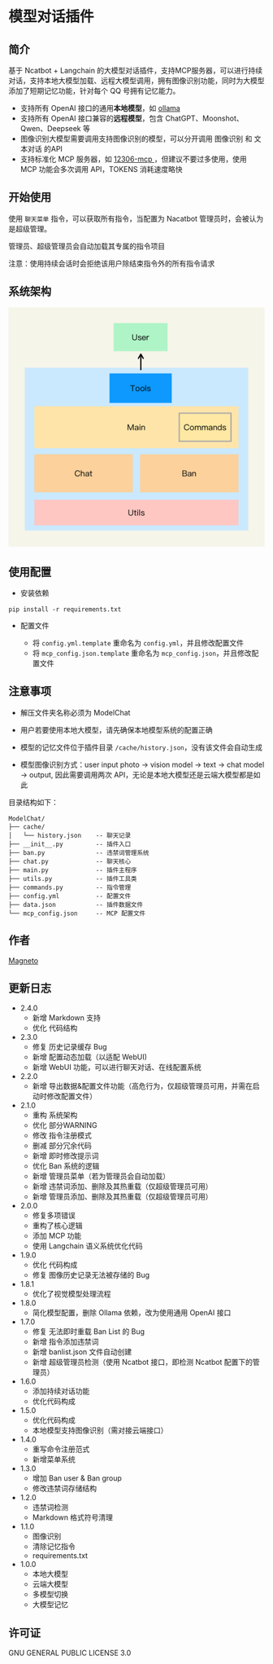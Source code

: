 # 模型对话插件
## 简介
基于 Ncatbot + Langchain 的大模型对话插件，支持MCP服务器，可以进行持续对话，支持本地大模型加载、远程大模型调用，拥有图像识别功能，同时为大模型添加了短期记忆功能，针对每个 QQ 号拥有记忆能力。

- 支持所有 OpenAI 接口的通用**本地模型**，如 [ollama](https://ollama.com/)
- 支持所有 OpenAI 接口兼容的**远程模型**，包含 ChatGPT、Moonshot、Qwen、Deepseek 等
- 图像识别大模型需要调用支持图像识别的模型，可以分开调用 图像识别 和 文本对话 的API
- 支持标准化 MCP 服务器，如 [12306-mcp
](https://www.modelscope.cn/mcp/servers/@Joooook/12306-mcp)，但建议不要过多使用，使用 MCP 功能会多次调用 API，TOKENS 消耗速度略快

## 开始使用

使用 `聊天菜单` 指令，可以获取所有指令，当配置为 Nacatbot 管理员时，会被认为是超级管理。

管理员、超级管理员会自动加载其专属的指令项目

注意：使用持续会话时会拒绝该用户除结束指令外的所有指令请求

## 系统架构
![](./images//architecture.png)
## 使用配置
-  安装依赖

```
pip install -r requirements.txt
```

- 配置文件

  - 将 `config.yml.template` 重命名为 `config.yml`，并且修改配置文件
  - 将 `mcp_config.json.template` 重命名为 `mcp_config.json`，并且修改配置文件

## 注意事项

- 解压文件夹名称必须为 ModelChat

- 用户若要使用本地大模型，请先确保本地模型系统的配置正确

- 模型的记忆文件位于插件目录 `/cache/history.json`，没有该文件会自动生成

- 模型图像识别方式：user input photo -> vision model -> text -> chat model -> output, 因此需要调用两次 API，无论是本地大模型还是云端大模型都是如此

目录结构如下：
```
ModelChat/
├── cache/
│   └── history.json    -- 聊天记录
├── __init__.py         -- 插件入口
├── ban.py              -- 违禁词管理系统
├── chat.py             -- 聊天核心
├── main.py             -- 插件主程序
├── utils.py            -- 插件工具类
├── commands.py         -- 指令管理
├── config.yml          -- 配置文件
├── data.json           -- 插件数据文件
└── mcp_config.json     -- MCP 配置文件
```

## 作者
[Magneto](https://fmcf.cc)

## 更新日志
- 2.4.0
  - 新增 Markdown 支持
  - 优化 代码结构
- 2.3.0
  - 修复 历史记录缓存 Bug
  - 新增 配置动态加载（以适配 WebUI)
  - 新增 WebUI 功能，可以进行聊天对话、在线配置系统
- 2.2.0
  - 新增 导出数据&配置文件功能（高危行为，仅超级管理员可用，并需在启动时修改配置文件）
- 2.1.0
  - 重构 系统架构
  - 优化 部分WARNING
  - 修改 指令注册模式
  - 删减 部分冗余代码
  - 新增 即时修改提示词
  - 优化 Ban 系统的逻辑
  - 新增 管理员菜单（若为管理员会自动加载）
  - 新增 违禁词添加、删除及其热重载（仅超级管理员可用）
  - 新增 管理员添加、删除及其热重载（仅超级管理员可用）
- 2.0.0
  - 修复多项错误
  - 重构了核心逻辑
  - 添加 MCP 功能
  - 使用 Langchain 语义系统优化代码
- 1.9.0
  - 优化 代码构成
  - 修复 图像历史记录无法被存储的 Bug 
- 1.8.1
  - 优化了视觉模型处理流程
- 1.8.0
  - 简化模型配置，删除 Ollama 依赖，改为使用通用 OpenAI 接口
- 1.7.0
  - 修复 无法即时重载 Ban List 的 Bug
  - 新增 指令添加违禁词
  - 新增 banlist.json 文件自动创建
  - 新增 超级管理员检测（使用 Ncatbot 接口，即检测 Ncatbot 配置下的管理员）
- 1.6.0
  - 添加持续对话功能
  - 优化代码构成
- 1.5.0
  - 优化代码构成
  - 本地模型支持图像识别（需对接云端接口）
- 1.4.0
  - 重写命令注册范式
  - 新增菜单系统
- 1.3.0
  - 增加 Ban user & Ban group
  - 修改违禁词存储结构
- 1.2.0
  - 违禁词检测
  - Markdown 格式符号清理
- 1.1.0
  - 图像识别
  - 清除记忆指令
  - requirements.txt
- 1.0.0
  - 本地大模型
  - 云端大模型
  - 多模型切换
  - 大模型记忆
## 许可证
GNU GENERAL PUBLIC LICENSE 3.0